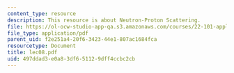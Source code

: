 ```yaml
---
content_type: resource
description: This resource is about Neutron-Proton Scattering.
file: https://ol-ocw-studio-app-qa.s3.amazonaws.com/courses/22-101-applied-nuclear-physics-fall-2006/497ddad3e0a83df651129dff4ccbc2cb_lec08.pdf
file_type: application/pdf
parent_uid: f2e251a4-20f6-3423-44e1-807ac1684fca
resourcetype: Document
title: lec08.pdf
uid: 497ddad3-e0a8-3df6-5112-9dff4ccbc2cb
---
```

